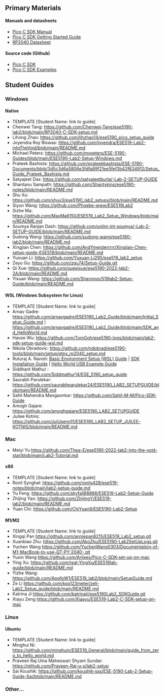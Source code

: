 ## Primary Materials
#### Manuals and datasheets
- [Pico C SDK Manual](https://datasheets.raspberrypi.com/pico/raspberry-pi-pico-c-sdk.pdf)
- [Pico C SDK Getting Started Guide](https://datasheets.raspberrypi.com/pico/getting-started-with-pico.pdf)
- [RP2040 Datasheet](https://datasheets.raspberrypi.com/rp2040/rp2040-datasheet.pdf)

#### Source code (Github)
- [Pico C SDK](https://github.com/raspberrypi/pico-sdk)
- [Pico C SDK Examples](https://github.com/raspberrypi/pico-examples)

## Student Guides

### Windows
#### Native
- TEMPLATE [Student Name: link to guide]
- Chenwei Tang: https://github.com/Chenwei-Tang/ese5190-lab2/blob/main/RP2040-C-SDK-setup.md
- Lihong Zhao: https://github.com/lihzhao14/ese5190_pico_setup_guide
- Joyendra Roy Biswas: https://github.com/joyendra/ESE519-Lab2-intoTheVoid/blob/main/README.md
- Michael Peters: https://github.com/mvpeters/ESE-5190-Guides/blob/main/ESE5190-Lab2-Setup-Windows.md
- Prateek Bashista: https://github.com/prateekbashista/ESE-5190-Documents/blob/3d5c3d6a5806e3fdfa89f21ee5fef3b42f634912/Setup_Guide_Prateek_Bashista.md
- Satyajeet Das: https://github.com/satyajeetburla/-Lab-2-SETUP-GUIDE
- Shantanu Sampath: https://github.com/Shantykins/ese5190-notes/blob/main/README.md
- Shu Xu: https://github.com/shux3/ese5190_lab2_setups/blob/main/README.md
- Siyun Wang: https://github.com/Phoebe-www/ESE519Lab2
- Sizhe Ma: https://github.com/MaxMa6150/ESE519_Lab2_Setup_Windows/blob/main/README.md
- Soumya Ranjan Dash: https://github.com/unlim-int-soumya/-Lab-2-SETUP-GUIDE/blob/main/README.md
- Sudong Wang: https://github.com/sudong-wang/ese5190-lab2/blob/main/README.md
- Xingjian Chen: https://github.com/AndYmeisterrrrr/Xingjian-Chen-setup-guide-ESE519/blob/main/README.md
- Yuxuan Li: https://github.com/Yuxuan-Li295/ese519_lab2_setup
- Zeyu Gu: https://github.com/zgu74/Setup-Guide.git
- Qi Xue: https://github.com/sueqixue/ese5190-2022-lab2-2A/blob/main/README.md
- Yixuan Wang: https://github.com/Sharonun/519lab2-Setup-Guide/blob/main/README.md
#### WSL (Windows Subsystem for Linux)
- TEMPLATE [Student Name: link to guide]
- Arnav Gadre: https://github.com/arnavgadre/ESE5190_Lab2_Guide/blob/main/Initial_Setup_Guide.md | https://github.com/arnavgadre/ESE5190_Lab2_Guide/blob/main/SDK_and_HelloWorld.md
- Haoze Wu: https://github.com/TomGoh/ese5190-logs/blob/main/lab2-sdk-setup-guide-wsl.md
- Nikola Obradovic: https://github.com/ndobrad/ese5190-tools/blob/main/setup/qtpy_rp2040_setup.md
- Ruturaj A. Nanoti: [Basic Environment Setup (WSL) Guide](https://github.com/Ruturajn/ESE5190-setup-guide/blob/main/Basic_Setup.md) | [SDK Installation Guide](https://github.com/Ruturajn/ESE5190-setup-guide/blob/main/SDK_Setup.md) | [Hello World USB Example Guide](https://github.com/Ruturajn/ESE5190-setup-guide/blob/main/Hello_World.md)
- Siddhant Mathur : https://github.com/Siddmathur14/ESE_5190_setup_guide
- Saurabh Parulekar: https://github.com/saurabhparulekar24/ESE5190_LAB2_SETUPGUIDE/blob/main/README.md
- Sahil Mahendra Mangaonkar: https://github.com/Sahil-M-M/Pico-SDK-Guide
- Amogh Gajare: https://github.com/amoghgajare/ESE5190_LAB2_SETUPGUIDE
- Juilee Kotnis: https://github.com/JuiUpenn11/ESE5190_LAB2_SETUP_JUILEE-KOTNIS/blob/main/README.md
### Mac
- Meiyi Yu https://github.com/Thea-E/ese5190-2022-lab2-into-the-void-star/blob/main/Lab2-Tutorial.md
#### x86
- TEMPLATE [Student Name: link to guide]
- Ronil Synghal: https://github.com/ronils428/ese519-notes/blob/main/lab2-setup-guide.md
- Yu Feng: https://github.com/skyfall88888/ESE519-Lab2-Setup-Guide
- Zhijing Yao: https://github.com/ZhijingY/ESE519-lab2/blob/main/README.md
- Yuan Chi: https://github.com/ChiYuan9/ESE5190-Lab2-Setup

#### M1/M2
- TEMPLATE [Student Name: link to guide]
- Xingqi Pan https://github.com/anniepan8215/ESE519_Lab2_setup.git
- Xuanbiao Zhu: https://github.com/AkoZhu/ESE5190-Lab2SetUpLogs.git
- Yuchen Wang https://github.com/YuchenWang0303/Documentation-of-M1-MacBook-to-use-QT-PY-2040-.git
- Yuxin Wang https://github.com/Ariiees/Pico-C-SDK-set-up-on-mac
- Ying Xu: https://github.com/real-YingXu/ESE519lab-guide/blob/main/README.md
- Yizhe Wang: https://github.com/ApolloW1/ESE519_lab2/blob/main/SetupGuide.md
- Ze Li https://github.com/kop123meter/zeli-Lab2_Setup_guide/blob/main/README.md
- Katrina Ji https://github.com/katrinaji/ese5190Lab2_SDKGuide.git
- Xiayu Zeng https://github.com/Xiaayu/ESE519-Lab2-C-SDK-setup-on-mac
### Linux
#### Ubuntu
- TEMPLATE [Student Name: link to guide]
- Minghui Ni: https://github.com/minghuin/ESE519_General/blob/main/guide_from_zero_to_hello_world.md
- Praveen Raj Uma Maheswari Shyam Sundar: https://github.com/Praveen-Raj-u-s/lab2-setup
- Sai Koushik: https://github.com/koushik-sss/ESE-5190-Lab-2-Setup-Guide-Sai/blob/main/README.md
### Other...
